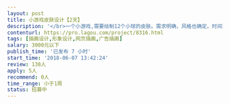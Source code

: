 ```yaml
---                
layout: post       
title: 小游戏皮肤设计【2天】           
description: '</br>一个小游戏,需要绘制12个小球的皮肤。需求明确，风格也确定。时间2天内。</br></br>人员要求：</br>有绘画能力</br>沟通能力强</br>有游戏美术经验</br>时间充沛</br>'     
contenturl: https://pro.lagou.com/project/8316.html      
tags: [插画设计,形象设计,网页插画,广告插画]            
salary: 3000元以下          
publish_time: '已发布 7 小时'         
start_time: '2018-06-07 13:42:24'           
review: 138人                   
apply: 5人                   
recommend: 0人                   
time_range: 小于1周              
status: 招募中                  
---                 
```

